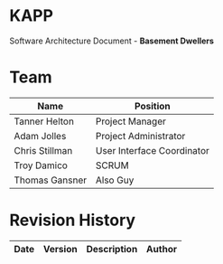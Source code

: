 # KAPP
Software Architecture Document - **Basement Dwellers**

# Team
| Name | Position |
| -------- | -------- |
| Tanner Helton | Project Manager |
| Adam Jolles | Project Administrator |
| Chris Stillman | User Interface Coordinator |
| Troy Damico | SCRUM |
| Thomas Gansner | Also Guy|

# Revision History
| Date | Version | Description | Author |
| -------- | -------- | -------- | -------- |
